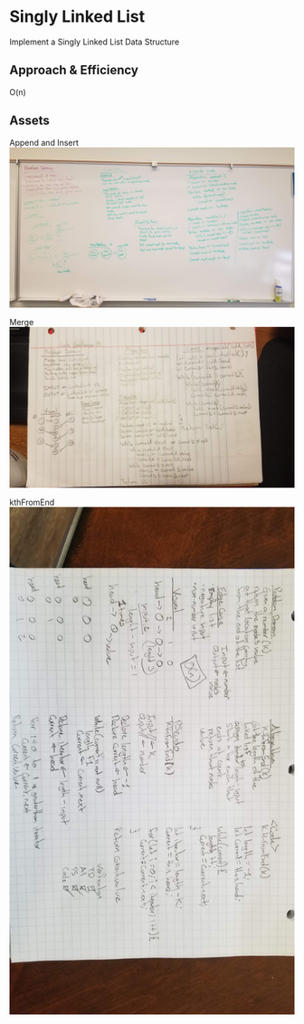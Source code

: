 # Singly Linked List
Implement a Singly Linked List Data Structure

## Approach & Efficiency
O(n)

## Assets
Append and Insert
![](./assets/appendandInsert.jpg)

Merge
![](./assets/merge.jpg)

kthFromEnd
![](./assets/kthFromEnd.jpg)
